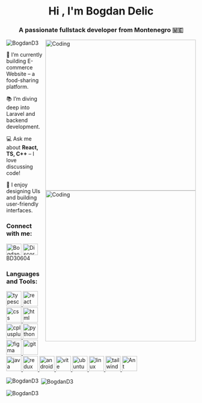<h1 align="center">Hi , I'm Bogdan Delic</h1>
<h3 align="center">A passionate fullstack developer from Montenegro 🇲🇪</h3>

<img align="right" alt="Coding" width="400" src="https://cdn.dribbble.com/users/1162077/screenshots/3848914/programmer.gif">
<img align="right" alt="Coding" width="400" src="https://sithcomputers.com/wp-content/uploads/2021/02/C-1.gif">

<p align="left"> <img src="https://komarev.com/ghpvc/?username=BogdanD3&label=Profile%20views&color=0e75b6&style=flat" alt="BogdanD3" /> </p>

🚀 I’m currently building E-commerce Website – a food-sharing platform.

📚 I’m diving deep into Laravel and backend development.

💻 Ask me about **React, TS, C++** – I love discussing code!

🎨 I enjoy designing UIs and building user-friendly interfaces.

<h3 align="left">Connect with me:</h3>
<p align="left">
<a href="https://www.instagram.com/delicbogdan_" target="blank"><img align="center" src="https://raw.githubusercontent.com/rahuldkjain/github-profile-readme-generator/master/src/images/icons/Social/instagram.svg" alt="Bogdan" height="30" width="40" /></a>
 <a href="https://discord.com/users/your-user-id" target="_blank">
    <img align="center" src="https://upload.wikimedia.org/wikipedia/commons/6/6c/Discord_logo_2021.svg" alt="Discord" height="30" width="40" />
  </a>
  </a>
  <span> BD30604</span>

<h3 align="left">Languages and Tools:</h3>
<p align="left">
  <!-- TypeScript -->
  <a href="https://www.typescriptlang.org/" target="_blank" rel="noreferrer">
    <img src="https://cdn.jsdelivr.net/gh/devicons/devicon/icons/typescript/typescript-original.svg" alt="typescript" width="40" height="40"/>
  </a>
  <!-- React -->
  <a href="https://reactjs.org/" target="_blank" rel="noreferrer">
    <img src="https://cdn.jsdelivr.net/gh/devicons/devicon/icons/react/react-original.svg" alt="react" width="40" height="40"/>
  </a>
  <!-- CSS -->
  <a href="https://www.w3schools.com/css/" target="_blank" rel="noreferrer">
    <img src="https://cdn.jsdelivr.net/gh/devicons/devicon/icons/css3/css3-original.svg" alt="css" width="40" height="40"/>
  </a>
  <!-- HTML -->
  <a href="https://www.w3.org/html/" target="_blank" rel="noreferrer">
    <img src="https://cdn.jsdelivr.net/gh/devicons/devicon/icons/html5/html5-original.svg" alt="html" width="40" height="40"/>
  </a>
  <!-- C++ -->
  <a href="https://cplusplus.com/" target="_blank" rel="noreferrer">
    <img src="https://cdn.jsdelivr.net/gh/devicons/devicon/icons/cplusplus/cplusplus-original.svg" alt="cplusplus" width="40" height="40"/>
  </a>
  <!-- Python -->
  <a href="https://www.python.org/" target="_blank" rel="noreferrer">
    <img src="https://cdn.jsdelivr.net/gh/devicons/devicon/icons/python/python-original.svg" alt="python" width="40" height="40"/>
  </a>
  <!-- Figma -->
  <a href="https://www.figma.com/" target="_blank" rel="noreferrer">
    <img src="https://www.vectorlogo.zone/logos/figma/figma-icon.svg" alt="figma" width="40" height="40"/>
  </a>
  <!-- Git -->
  <a href="https://git-scm.com/" target="_blank" rel="noreferrer">
    <img src="https://cdn.jsdelivr.net/gh/devicons/devicon/icons/git/git-original.svg" alt="git" width="40" height="40"/>
  </a>
  <!-- Java -->
  <a href="https://www.java.com/" target="_blank" rel="noreferrer">
    <img src="https://cdn.jsdelivr.net/gh/devicons/devicon/icons/java/java-original.svg" alt="java" width="40" height="40"/>
  </a>
  <!-- Redux -->
  <a href="https://redux.js.org/" target="_blank" rel="noreferrer">
    <img src="https://cdn.jsdelivr.net/gh/devicons/devicon/icons/redux/redux-original.svg" alt="redux" width="40" height="40"/>
  </a>
  <!-- Android Studio -->
  <a href="https://developer.android.com/studio" target="_blank" rel="noreferrer">
    <img src="https://cdn.jsdelivr.net/gh/devicons/devicon/icons/androidstudio/androidstudio-original.svg" alt="android studio" width="40" height="40"/>
  </a>
  <!-- Vite -->
  <a href="https://vitejs.dev/" target="_blank" rel="noreferrer">
    <img src="https://vitejs.dev/logo.svg" alt="vite" width="40" height="40"/>
  </a>
  <!-- Ubuntu -->
  <a href="https://ubuntu.com/" target="_blank" rel="noreferrer">
    <img src="https://assets.ubuntu.com/v1/29985a98-ubuntu-logo32.png" alt="ubuntu" width="40" height="40"/>
  </a>
  <!-- Linux -->
  <a href="https://www.linux.org/" target="_blank" rel="noreferrer">
    <img src="https://cdn.jsdelivr.net/gh/devicons/devicon/icons/linux/linux-original.svg" alt="linux" width="40" height="40"/>
  </a>
  <!-- Tailwind CSS -->
<a href="https://tailwindcss.com/" target="_blank" rel="noreferrer"> <img src="https://www.vectorlogo.zone/logos/tailwindcss/tailwindcss-icon.svg" alt="tailwind" width="40" height="40"/> 
  <a href="https://ant.design/" target="_blank" rel="noreferrer">
    <img src="https://www.svgrepo.com/show/353401/ant-design.svg" alt="Ant Design" width="40" height="40"/>
  </a>
</p> 

<p><img align="left" src="https://github-readme-stats.vercel.app/api/top-langs?username=BogdanD3&show_icons=true&locale=en&layout=compact" alt="BogdanD3" /></p>

<p>&nbsp;<img align="center" src="https://github-readme-stats.vercel.app/api?username=BogdanD3&show_icons=true&locale=en" alt="BogdanD3" /></p>

<p><img align="center" src="https://camo.githubusercontent.com/5f02fb7a716ae331d02cc99e8bcd018ea14cf3f6024f6b3399ad826fbaf549ee/68747470733a2f2f6769746875622d726561646d652d73747265616b2d73746174732e6865726f6b756170702e636f6d2f3f757365723d746f646f727726" alt="BogdanD3" /></p>